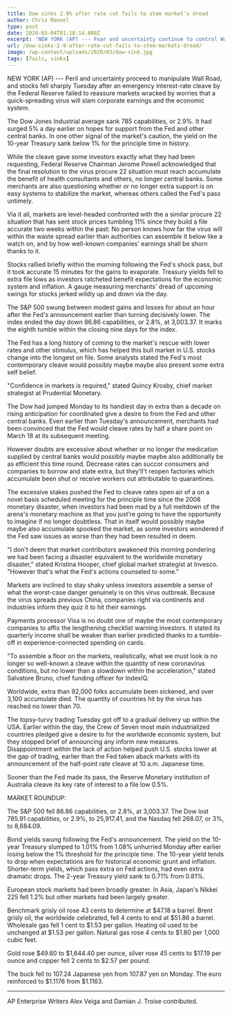 ```yaml
---
title: Dow sinks 2.9% after rate cut fails to stem market's dread
author: Chris Manoel
type: post
date: 2020-03-04T01:18:14.000Z
excerpt: 'NEW YORK (AP) --- Fear and uncertainty continue to control Wall Street, and stocks fell sharply Tuesday after an emergency interest-rate cut by the Federal Reserve failed to reassure markets wracked by worries that a fast-spreading virus will slam corporate profits and the economy. The Dow Jones Industrial average sank 785 points, or 2.9%. It&hellip;'
url: /dow-sinks-2-9-after-rate-cut-fails-to-stem-markets-dread/
image: /wp-content/uploads/2020/03/dow-sink.jpg
tags: [fails, sinks]
---
```


NEW YORK (AP) --- Peril and uncertainty proceed to manipulate Wall Road, and stocks fell sharply Tuesday after an emergency interest-rate cleave by the Federal Reserve failed to reassure markets wracked by worries that a quick-spreading virus will slam corporate earnings and the economic system.

The Dow Jones Industrial average sank 785 capabilities, or 2.9%. It had surged 5% a day earlier on hopes for support from the Fed and other central banks. In one other signal of the market's caution, the yield on the 10-year Treasury sank below 1% for the principle time in history.

While the cleave gave some investors exactly what they had been requesting, Federal Reserve Chairman Jerome Powell acknowledged that the final resolution to the virus procure 22 situation must reach accumulate the benefit of health consultants and others, no longer central banks. Some merchants are also questioning whether or no longer extra support is on easy systems to stabilize the market, whereas others called the Fed's pass untimely.

Via it all, markets are level-headed confronted with the a similar procure 22 situation that has sent stock prices tumbling 11% since they build a file accurate two weeks within the past: No person knows how far the virus will within the waste spread earlier than authorities can assemble it below like a watch on, and by how well-known companies' earnings shall be shorn thanks to it.

Stocks rallied briefly within the morning following the Fed's shock pass, but it took accurate 15 minutes for the gains to evaporate. Treasury yields fell to extra file lows as investors ratcheted benefit expectations for the economic system and inflation. A gauge measuring merchants' dread of upcoming swings for stocks jerked wildly up and down via the day.

The S&P 500 swung between modest gains and losses for about an hour after the Fed's announcement earlier than turning decisively lower. The index ended the day down 86.86 capabilities, or 2.8%, at 3,003.37. It marks the eighth tumble within the closing nine days for the index.

The Fed has a long history of coming to the market's rescue with lower rates and other stimulus, which has helped this bull market in U.S. stocks change into the longest on file. Some analysts stated the Fed's most contemporary cleave would possibly maybe maybe also present some extra self belief.

"Confidence in markets is required," stated Quincy Krosby, chief market strategist at Prudential Monetary.

The Dow had jumped Monday to its handiest day in extra than a decade on rising anticipation for coordinated give a desire to from the Fed and other central banks. Even earlier than Tuesday's announcement, merchants had been convinced that the Fed would cleave rates by half a share point on March 18 at its subsequent meeting.

However doubts are excessive about whether or no longer the medication supplied by central banks would possibly maybe maybe also additionally be as efficient this time round. Decrease rates can succor consumers and companies to borrow and state extra, but they’ll't reopen factories which accumulate been shut or receive workers out attributable to quarantines.

The excessive stakes pushed the Fed to cleave rates open air of a on a novel basis scheduled meeting for the principle time since the 2008 monetary disaster, when investors had been mad by a full meltdown of the arena's monetary machine as that you just’re going to have the opportunity to imagine if no longer doubtless. That in itself would possibly maybe maybe also accumulate spooked the market, as some investors wondered if the Fed saw issues as worse than they had been resulted in deem.

"I don't deem that market contributors awakened this morning pondering we had been facing a disaster equivalent to the worldwide monetary disaster," stated Kristina Hooper, chief global market strategist at Invesco. "However that's what the Fed's actions counseled to some."

Markets are inclined to stay shaky unless investors assemble a sense of what the worst-case danger genuinely is on this virus outbreak. Because the virus spreads previous China, companies right via continents and industries inform they quiz it to hit their earnings.

Payments processor Visa is no doubt one of maybe the most contemporary companies to affix the lengthening checklist warning investors. It stated its quarterly income shall be weaker than earlier predicted thanks to a tumble-off in experience-connected spending on cards.

"To assemble a floor on the markets, realistically, what we must look is no longer so well-known a cleave within the quantity of new coronavirus conditions, but no lower than a slowdown within the acceleration," stated Salvatore Bruno, chief funding officer for IndexIQ.

Worldwide, extra than 92,000 folks accumulate been sickened, and over 3,100 accumulate died. The quantity of countries hit by the virus has reached no lower than 70.

The topsy-turvy trading Tuesday got off to a gradual delivery up within the USA. Earlier within the day, the Crew of Seven most main industrialized countries pledged give a desire to for the worldwide economic system, but they stopped brief of announcing any inform new measures. Disappointment within the lack of action helped push U.S. stocks lower at the gap of trading, earlier than the Fed taken aback markets with its announcement of the half-point rate cleave at 10 a.m. Japanese time.

Sooner than the Fed made its pass, the Reserve Monetary institution of Australia cleave its key rate of interest to a file low 0.5%.

MARKET ROUNDUP:

The S&P 500 fell 86.86 capabilities, or 2.8%, at 3,003.37. The Dow lost 785.91 capabilities, or 2.9%, to 25,917.41, and the Nasdaq fell 268.07, or 3%, to 8,684.09.

Bond yields swung following the Fed's announcement. The yield on the 10-year Treasury slumped to 1.01% from 1.08% unhurried Monday after earlier losing below the 1% threshold for the principle time. The 10-year yield tends to drop when expectations are for historical economic grunt and inflation. Shorter-term yields, which pass extra on Fed actions, had even extra dramatic drops. The 2-year Treasury yield sank to 0.71% from 0.81%.

European stock markets had been broadly greater. In Asia, Japan's Nikkei 225 fell 1.2% but other markets had been largely greater.

Benchmark grisly oil rose 43 cents to determine at $47.18 a barrel. Brent grisly oil, the worldwide celebrated, fell 4 cents to end at $51.86 a barrel. Wholesale gas fell 1 cent to $1.53 per gallon. Heating oil used to be unchanged at $1.53 per gallon. Natural gas rose 4 cents to $1.80 per 1,000 cubic feet.

Gold rose $49.60 to $1,644.40 per ounce, silver rose 45 cents to $17.19 per ounce and copper fell 2 cents to $2.57 per pound.

The buck fell to 107.24 Japanese yen from 107.87 yen on Monday. The euro reinforced to $1.1176 from $1.1163.

* * *

AP Enterprise Writers Alex Veiga and Damian J. Troise contributed.
